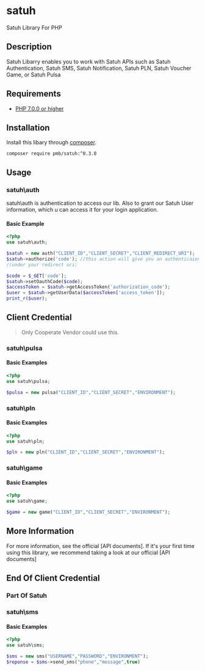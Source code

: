 # satuh

Satuh Library For PHP

## Description ##
Satuh Libarry enables you to work with Satuh APIs such as Satuh Authentication, Satuh SMS, Satuh Notification, Satuh PLN, Satuh Voucher Game, or Satuh Pulsa

## Requirements ##
* [PHP 7.0.0 or higher](http://www.php.net/)

## Installation ##
Install this libary through  [composer](https://getcomposer.org).

    composer require pmb/satuh:^0.3.0

## Usage ##
### satuh\auth
satuh\auth is authentication to access our lib. Also to grant our Satuh User information, which u can access it for your login application.
#### Basic Example ####

```php
<?php
use satuh\auth;

$satuh = new auth("CLIENT_ID","CLIENT_SECRET","CLIENT_REDIRECT_URI");
$satuh->authorize('code'); //this action will give you an authenticaion code in your CLIENT_REDIRECT_URI
//under your redirect uri;

$code = $_GET['code'];
$satuh->setOauthCode($code);
$accessToken = $satuh->getAccessToken('authorization_code');
$user = $satuh->getUserData($accessToken['access_token']);
print_r($user);
```
## Client Credential
> Only Cooperate Vendor could use this.
### satuh\pulsa

#### Basic Examples ###
```php
<?php 
use satuh\pulsa;

$pulsa = new pulsa("CLIENT_ID","CLIENT_SECRET","ENVIRONMENT");
```

### satuh\pln

#### Basic Examples ###
```php
<?php 
use satuh\pln;

$pln = new pln("CLIENT_ID","CLIENT_SECRET","ENVIRONMENT");
```

### satuh\game

#### Basic Examples ###
```php
<?php 
use satuh\game;

$game = new game("CLIENT_ID","CLIENT_SECRET","ENVIRONMENT");
```

## More Information

For more information, see the official [API documents]. If it's your first time using this library, we recommend taking a look at our official [API documents]

## End Of Client Credential

### Part Of Satuh

### satuh\sms

#### Basic Examples ###
```php
<?php 
use satuh\sms;

$sms = new sms("USERNAME","PASSWORD","ENVIRONMENT");
$reponse = $sms->send_sms("phone","message",true)
```
